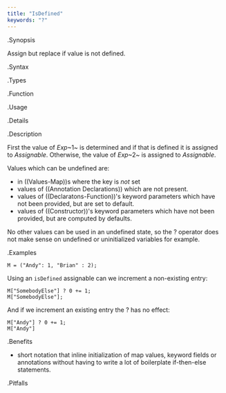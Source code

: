 ```yaml
---
title: "IsDefined"
keywords: "?"
---
```


.Synopsis

Assign but replace if value is not defined.

.Syntax

.Types

.Function
       
.Usage

.Details

.Description

First the value of _Exp_~1~ is determined and if that is defined it is assigned to _Assignable_. 
Otherwise, the value of _Exp_~2~ is assigned to _Assignable_.

Values which can be undefined are:
* in ((Values-Map))s where the key is _not_ set
* values of ((Annotation Declarations)) which are not present.
* values of ((Declaratons-Function))'s keyword parameters which have not been provided, but are set to default.
* values of ((Constructor))'s keyword parameters which have not been provided, but are computed by defaults.

No other values can be used in an undefined state, so the ? operator does not make sense on undefined or uninitialized variables for example.

.Examples
```rascal-shell
M = ("Andy": 1, "Brian" : 2);
```
Using an `isDefined` assignable can we increment a non-existing entry:
```rascal-shell,continue
M["SomebodyElse"] ? 0 += 1;
M["SomebodyElse"];
```
And if we increment an existing entry the ? has no effect:
```rascal-shell,continue
M["Andy"] ? 0 += 1;
M["Andy"]
```

.Benefits

* short notation that inline initialization of map values, keyword fields or annotations without having to write a lot of boilerplate if-then-else statements. 

.Pitfalls

